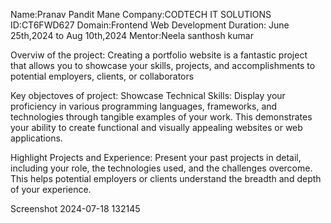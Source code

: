 Name:Pranav Pandit Mane Company:CODTECH IT SOLUTIONS ID:CT6FWD627 Domain:Frontend Web Development Duration: June 25th,2024 to Aug 10th,2024 Mentor:Neela santhosh kumar

Overviw of the project:
Creating a portfolio website is a fantastic project that allows you to showcase your skills, projects, and accomplishments to potential employers, clients, or collaborators

Key objectoves of project:
Showcase Technical Skills: Display your proficiency in various programming languages, frameworks, and technologies through tangible examples of your work. This demonstrates your ability to create functional and visually appealing websites or web applications.

Highlight Projects and Experience:
Present your past projects in detail, including your role, the technologies used, and the challenges overcome. This helps potential employers or clients understand the breadth and depth of your experience.

Screenshot 2024-07-18 132145
